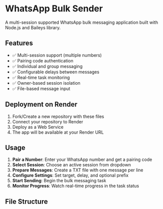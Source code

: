 # WhatsApp Bulk Sender

A multi-session supported WhatsApp bulk messaging application built with Node.js and Baileys library.

## Features

- ✅ Multi-session support (multiple numbers)
- ✅ Pairing code authentication
- ✅ Individual and group messaging
- ✅ Configurable delays between messages
- ✅ Real-time task monitoring
- ✅ Owner-based session isolation
- ✅ File-based message input

## Deployment on Render

1. Fork/Create a new repository with these files
2. Connect your repository to Render
3. Deploy as a Web Service
4. The app will be available at your Render URL

## Usage

1. **Pair a Number**: Enter your WhatsApp number and get a pairing code
2. **Select Session**: Choose an active session from dropdown
3. **Prepare Messages**: Create a TXT file with one message per line
4. **Configure Settings**: Set target, delay, and optional prefix
5. **Start Sending**: Begin the bulk messaging task
6. **Monitor Progress**: Watch real-time progress in the task status

## File Structure
